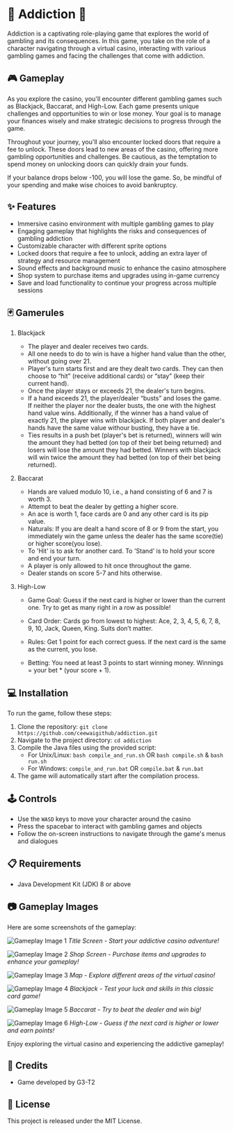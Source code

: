 # :game_die: Addiction :slot_machine:

Addiction is a captivating role-playing game that explores the world of gambling and its consequences. In this game, you take on the role of a character navigating through a virtual casino, interacting with various gambling games and facing the challenges that come with addiction.

## :video_game: Gameplay

As you explore the casino, you'll encounter different gambling games such as Blackjack, Baccarat, and High-Low. Each game presents unique challenges and opportunities to win or lose money. Your goal is to manage your finances wisely and make strategic decisions to progress through the game.

Throughout your journey, you'll also encounter locked doors that require a fee to unlock. These doors lead to new areas of the casino, offering more gambling opportunities and challenges. Be cautious, as the temptation to spend money on unlocking doors can quickly drain your funds.

If your balance drops below -100, you will lose the game. So, be mindful of your spending and make wise choices to avoid bankruptcy.

## :sparkles: Features

- Immersive casino environment with multiple gambling games to play
- Engaging gameplay that highlights the risks and consequences of gambling addiction
- Customizable character with different sprite options
- Locked doors that require a fee to unlock, adding an extra layer of strategy and resource management
- Sound effects and background music to enhance the casino atmosphere
- Shop system to purchase items and upgrades using in-game currency
- Save and load functionality to continue your progress across multiple sessions

## :black_joker: Gamerules
1. Blackjack
   - The player and dealer receives two cards.
   - All one needs to do to win is have a higher hand value than the other, without going over 21. 
   - Player's turn starts first and are they dealt two cards. They can then choose to “hit” (receive additional cards) or “stay” (keep their current hand). 
   - Once the player stays or exceeds 21, the dealer's turn begins.
   - If a hand exceeds 21, the player/dealer “busts” and loses the game. If neither the player nor the dealer busts, the one with the highest hand value wins. Additionally, if the winner has a hand value of exactly 21, the player wins with blackjack. If both player and dealer's hands have the same value withour busting, they have a tie. 
   - Ties results in a push bet (player's bet is returned), winners will win the amount they had betted (on top of their bet being returned) and losers will lose the amount they had betted. Winners with blackjack will win twice the amount they had betted (on top of their bet being returned).
   
2. Baccarat
   - Hands are valued modulo 10, i.e., a hand consisting of 6 and 7 is worth 3.
   - Attempt to beat the dealer by getting a higher score.
   - An ace is worth 1, face cards are 0 and any other card is its pip value.
   - Naturals: If you are dealt a hand score of 8 or 9 from the start, you immediately win the game unless the dealer has the same score(tie) or higher score(you lose).
   - To 'Hit' is to ask for another card. To 'Stand' is to hold your score and end your turn.
   - A player is only allowed to hit once throughout the game.
   - Dealer stands on score 5-7 and hits otherwise.

4. High-Low
   - Game Goal:
   Guess if the next card is higher or lower than the current one. Try to get as many right in a row as possible!

   - Card Order:
   Cards go from lowest to highest: Ace, 2, 3, 4, 5, 6, 7, 8, 9, 10, Jack, Queen, King. Suits don’t matter.

   - Rules:
   Get 1 point for each correct guess.
   If the next card is the same as the current, you lose.

   - Betting:
   You need at least 3 points to start winning money.
   Winnings = your bet * (your score + 1).
   
## :computer: Installation

To run the game, follow these steps:

1. Clone the repository: `git clone https://github.com/ceewaigithub/addiction.git`
2. Navigate to the project directory: `cd addiction`
3. Compile the Java files using the provided script:
    - For Unix/Linux: `bash compile_and_run.sh` OR `bash compile.sh` & `bash run.sh`
    - For Windows: `compile_and_run.bat` OR `compile.bat` & `run.bat`
4. The game will automatically start after the compilation process.

## :joystick: Controls

- Use the ```WASD``` keys to move your character around the casino
- Press the spacebar to interact with gambling games and objects
- Follow the on-screen instructions to navigate through the game's menus and dialogues

## :clipboard: Requirements

- Java Development Kit (JDK) 8 or above

## :camera: Gameplay Images

Here are some screenshots of the gameplay:

![Gameplay Image 1](res/images/titleScreen.png)
*Title Screen - Start your addictive casino adventure!*

![Gameplay Image 2](res/images/shopScreen.png)
*Shop Screen - Purchase items and upgrades to enhance your gameplay!*

![Gameplay Image 3](res/images/map.png)
*Map - Explore different areas of the virtual casino!*

![Gameplay Image 4](res/images/blackjack.png)
*Blackjack - Test your luck and skills in this classic card game!*

![Gameplay Image 5](res/images/bacarrat.png)
*Baccarat - Try to beat the dealer and win big!*

![Gameplay Image 6](res/images/highlow.png)
*High-Low - Guess if the next card is higher or lower and earn points!*

Enjoy exploring the virtual casino and experiencing the addictive gameplay!

## :clap: Credits

- Game developed by G3-T2

## :page_with_curl: License

This project is released under the MIT License.

